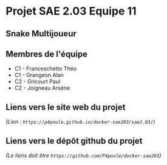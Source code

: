 # Projet SAE 2.03 Equipe 11

## Snake Multijoueur

## Membres de l'équipe

- C1 - Franceschetto Théo
- C1 - Grangeon Alan
- C2 - Gricourt Paul
- C2 - Joigneau Arsène

## Liens vers le site web du projet
_(Lien : ```https://p4poule.github.io/docker-sae203/sae2.03/```)_


## Liens vers le dépôt github du projet
_(Le liens doit être ```https://github.com/P4poule/docker-sae203```)_

